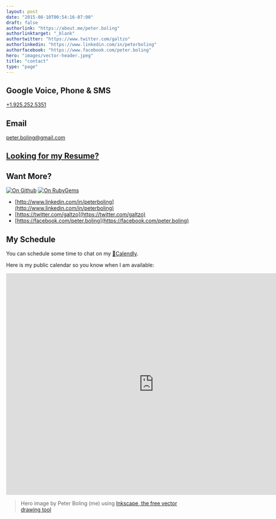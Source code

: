 ```yaml
---
layout: post
date: "2015-08-10T00:54:16-07:00"
draft: false
authorlink: "https://about.me/peter.boling"
authorlinktarget: "_blank"
authortwitter: "https://www.twitter.com/galtzo"
authorlinkedin: "https://www.linkedin.com/in/peterboling"
authorfacebook: "https://www.facebook.com/peter.boling"
hero: "images/vector-header.jpeg"
title: "contact"
type: "page"
---
```

## Google Voice, Phone & SMS

[+1.925.252.5351](tel:19252525351)

## Email

[peter.boling@gmail.com](mailto:peter.boling@gmail.com)

## [Looking for my Resume?](/cv)

## Want More?

[![On Github](https://img.shields.io/github/followers/pboling.svg)](https://github.com/pboling/)
[![On RubyGems](https://img.shields.io/gem/u/pboling.svg)](https://rubygems.org/profiles/pboling)

* [http://www.linkedin.com/in/peterboling](http://www.linkedin.com/in/peterboling)
* [https://twitter.com/galtzo](https://twitter.com/galtzo)
* [https://facebook.com/peter.boling](https://facebook.com/peter.boling)

## My Schedule

You can schedule some time to chat on my [📅Calendly](https://calendly.com/peter-boling/30min).

Here is my public calendar so you know when I am available:

<iframe src="https://calendar.google.com/calendar/embed?src=peter.boling%40gmail.com&ctz=America/Los_Angeles" style="border: 0" width="800" height="600" frameborder="0" scrolling="no"></iframe>

> Hero image by Peter Boling (me) using [Inkscape, the free vector drawing tool](https://inkscape.org/)
